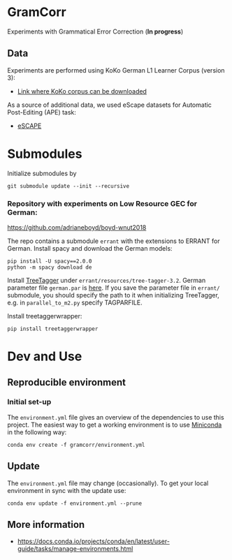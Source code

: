 # GramCorr
Experiments with Grammatical Error Correction (**In progress**)

## Data
Experiments are performed using KoKo German L1 Learner Corpus (version 3):
* [Link where KoKo corpus can be downloaded](https://clarin.eurac.edu/repository/xmlui/handle/20.500.12124/12?download=https%3A%2F%2Fclarin.eurac.edu%2Frepository%2Fxmlui%2Fbitstream%2Fhandle%2F20.500.12124%2F12%2Fmmax-v3.zip%3Fsequence%3D12%26dtoken%3Da0ec2a899953dd350b90b3f4dd4a47ef)

As a source of additional data, we used eScape datasets for Automatic Post-Editing (APE) task:
* [eSCAPE](http://hltshare.fbk.eu/QT21/eSCAPE.html)

# Submodules

Initialize submodules by

`git submodule update --init --recursive`

### Repository with experiments on Low Resource GEC for German:
https://github.com/adrianeboyd/boyd-wnut2018

The repo contains a submodule `errant` with the extensions to ERRANT for German.
Install spacy and download the German models:

```
pip install -U spacy==2.0.0
python -m spacy download de
```

Install [TreeTagger](http://www.cis.uni-muenchen.de/~schmid/tools/TreeTagger/) under `errant/resources/tree-tagger-3.2`.
German parameter file `german.par` is [here](https://www.cis.uni-muenchen.de/~schmid/tools/TreeTagger/data/german.par.gz).
If you save the parameter file in `errant/` submodule, you should specify the path to it when initializing TreeTagger, e.g.
in `parallel_to_m2.py` specify TAGPARFILE.    

Install treetaggerwrapper:

```
pip install treetaggerwrapper
```

# Dev and Use

## Reproducible environment
### Initial set-up
The `environment.yml` file gives an overview of the dependencies to use this project.  The easiest way to get a working environment is to use [Miniconda](https://docs.conda.io/en/latest/miniconda.html) in the following way:

`conda env create -f gramcorr/environment.yml`

## Update
The `environment.yml` file may change (occasionally). To get your local environment in sync with the update use:

`conda env update -f environment.yml --prune`

## More information
* https://docs.conda.io/projects/conda/en/latest/user-guide/tasks/manage-environments.html

